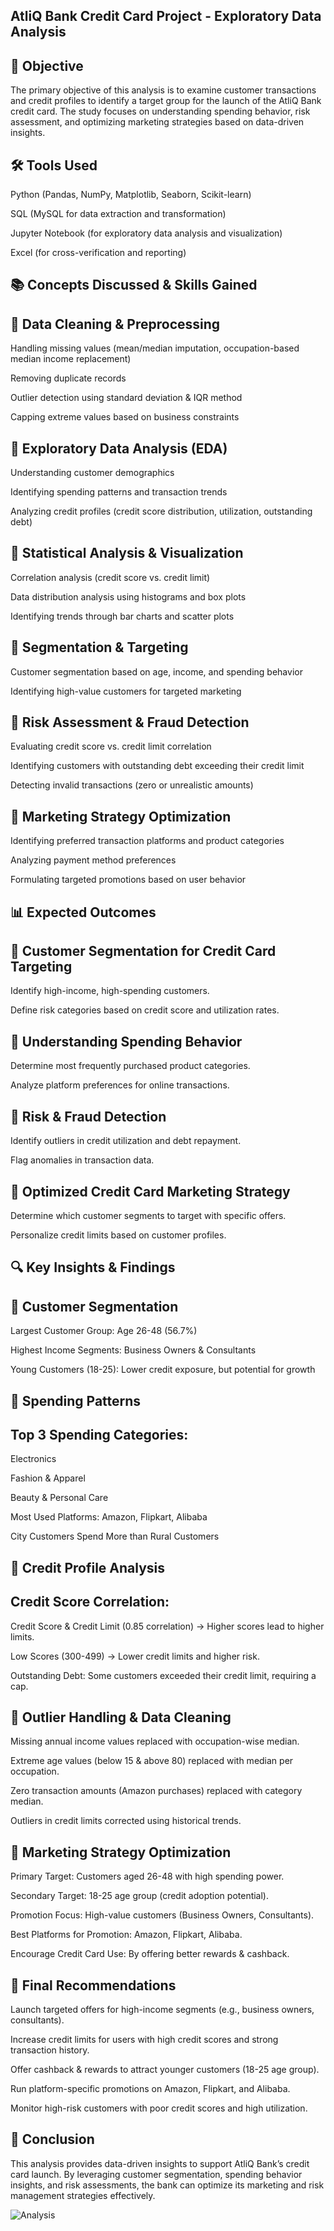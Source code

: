 ## AtliQ Bank Credit Card Project -  Exploratory Data Analysis

## 📌 Objective

The primary objective of this analysis is to examine customer transactions and credit profiles to identify a target group for the launch of the AtliQ Bank credit card. The study focuses on understanding spending behavior, risk assessment, and optimizing marketing strategies based on data-driven insights.

## 🛠 Tools Used

Python (Pandas, NumPy, Matplotlib, Seaborn, Scikit-learn)

SQL (MySQL for data extraction and transformation)

Jupyter Notebook (for exploratory data analysis and visualization)

Excel (for cross-verification and reporting)

## 📚 Concepts Discussed & Skills Gained

## 📌 Data Cleaning & Preprocessing

Handling missing values (mean/median imputation, occupation-based median income replacement)

Removing duplicate records

Outlier detection using standard deviation & IQR method

Capping extreme values based on business constraints

## 📌 Exploratory Data Analysis (EDA)

Understanding customer demographics

Identifying spending patterns and transaction trends

Analyzing credit profiles (credit score distribution, utilization, outstanding debt)

## 📌 Statistical Analysis & Visualization

Correlation analysis (credit score vs. credit limit)

Data distribution analysis using histograms and box plots

Identifying trends through bar charts and scatter plots

## 📌 Segmentation & Targeting

Customer segmentation based on age, income, and spending behavior

Identifying high-value customers for targeted marketing

## 📌 Risk Assessment & Fraud Detection

Evaluating credit score vs. credit limit correlation

Identifying customers with outstanding debt exceeding their credit limit

Detecting invalid transactions (zero or unrealistic amounts)

## 📌 Marketing Strategy Optimization

Identifying preferred transaction platforms and product categories

Analyzing payment method preferences

Formulating targeted promotions based on user behavior

## 📊 Expected Outcomes

## 🔹 Customer Segmentation for Credit Card Targeting

Identify high-income, high-spending customers.

Define risk categories based on credit score and utilization rates.

## 🔹 Understanding Spending Behavior

Determine most frequently purchased product categories.

Analyze platform preferences for online transactions.

## 🔹 Risk & Fraud Detection

Identify outliers in credit utilization and debt repayment.

Flag anomalies in transaction data.

## 🔹 Optimized Credit Card Marketing Strategy

Determine which customer segments to target with specific offers.

Personalize credit limits based on customer profiles.

## 🔍 Key Insights & Findings

## 🔹 Customer Segmentation

Largest Customer Group: Age 26-48 (56.7%)

Highest Income Segments: Business Owners & Consultants

Young Customers (18-25): Lower credit exposure, but potential for growth

## 🔹 Spending Patterns

## Top 3 Spending Categories:

Electronics

Fashion & Apparel

Beauty & Personal Care

Most Used Platforms: Amazon, Flipkart, Alibaba

City Customers Spend More than Rural Customers

## 🔹 Credit Profile Analysis

## Credit Score Correlation:

Credit Score & Credit Limit (0.85 correlation) → Higher scores lead to higher limits.

Low Scores (300-499) → Lower credit limits and higher risk.

Outstanding Debt: Some customers exceeded their credit limit, requiring a cap.

## 🔹 Outlier Handling & Data Cleaning

Missing annual income values replaced with occupation-wise median.

Extreme age values (below 15 & above 80) replaced with median per occupation.

Zero transaction amounts (Amazon purchases) replaced with category median.

Outliers in credit limits corrected using historical trends.

## 🔹 Marketing Strategy Optimization

Primary Target: Customers aged 26-48 with high spending power.

Secondary Target: 18-25 age group (credit adoption potential).

Promotion Focus: High-value customers (Business Owners, Consultants).

Best Platforms for Promotion: Amazon, Flipkart, Alibaba.

Encourage Credit Card Use: By offering better rewards & cashback.

## 🎯 Final Recommendations

Launch targeted offers for high-income segments (e.g., business owners, consultants).

Increase credit limits for users with high credit scores and strong transaction history.

Offer cashback & rewards to attract younger customers (18-25 age group).

Run platform-specific promotions on Amazon, Flipkart, and Alibaba.

Monitor high-risk customers with poor credit scores and high utilization.

## 📌 Conclusion

This analysis provides data-driven insights to support AtliQ Bank’s credit card launch. By leveraging customer segmentation, spending behavior insights, and risk assessments, the bank can optimize its marketing and risk management strategies effectively.


![Analysis](https://github.com/user-attachments/assets/52152b81-1329-43d7-a812-293c5e68511b)

